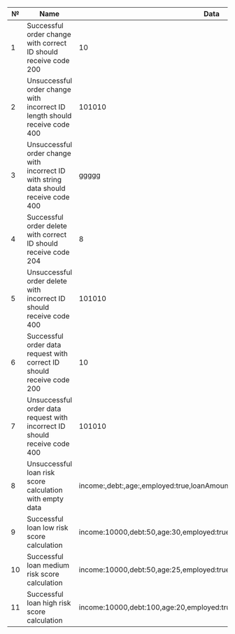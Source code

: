 | №  | Name                                                                                 | Data                                                                    |
|----|--------------------------------------------------------------------------------------|-------------------------------------------------------------------------|
| 1  | Successful order change with correct ID should receive code 200                      | 10                                                                      |
| 2  | Unsuccessful order change with incorrect ID length should receive code 400           | 101010                                                                  |
| 3  | Unsuccessful order change with incorrect ID with string data should receive code 400 | ggggg                                                                   |
| 4  | Successful order delete with correct ID should receive code 204                      | 8                                                                       |
| 5  | Unsuccessful order delete with incorrect ID should receive code 400                  | 101010                                                                  |
| 6  | Successful order data request with correct ID should receive code 200                | 10                                                                      |
| 7  | Unsuccessful order data request with incorrect ID should receive code 400            | 101010                                                                  |
| 8  | Unsuccessful loan risk score calculation with empty data                             | income:,debt:,age:,employed:true,loanAmount:,loanPeriod:                 |
| 9  | Successful loan low risk score calculation                                           | income:10000,debt:50,age:30,employed:true,loanAmount:10000,loanPeriod:18 |
| 10 | Successful loan medium risk score calculation                                        | income:10000,debt:50,age:25,employed:true,loanAmount:10000,loanPeriod:9  |
| 11 | Successful loan high risk score calculation                                          | income:10000,debt:100,age:20,employed:true,loanAmount:1000,loanPeriod:3  |


